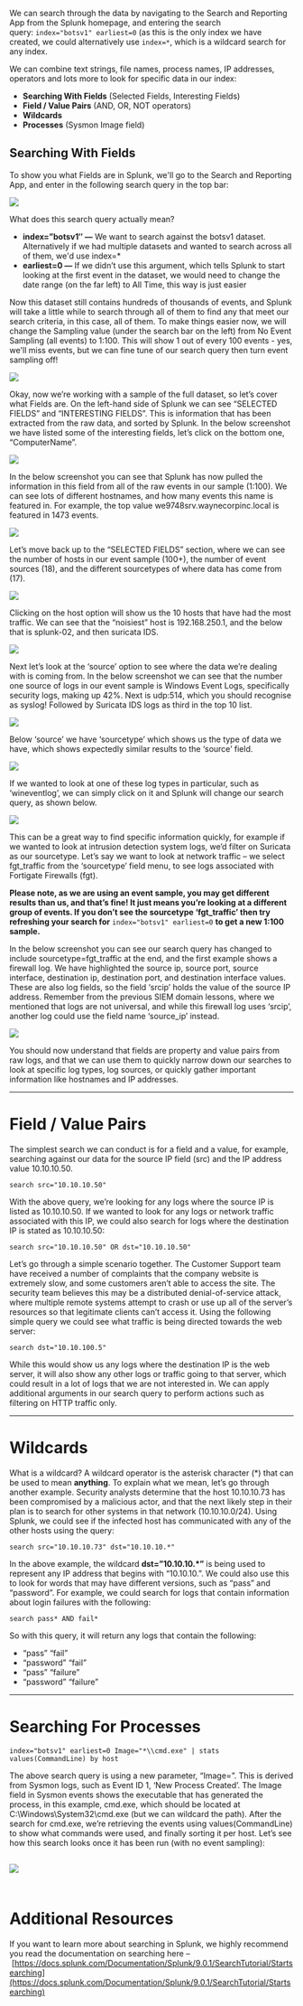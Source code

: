 We can search through the data by navigating to the Search and Reporting App from the Splunk homepage, and entering the search query: `index="botsv1" earliest=0` (as this is the only index we have created, we could alternatively use `index=*`, which is a wildcard search for any index.

We can combine text strings, file names, process names, IP addresses, operators and lots more to look for specific data in our index:

- **Searching With Fields** (Selected Fields, Interesting Fields)
- **Field / Value Pairs** (AND, OR, NOT operators)
- **Wildcards**
- **Processes** (Sysmon Image field)
## Searching With Fields

To show you what Fields are in Splunk, we'll go to the Search and Reporting App, and enter in the following search query in the top bar:

![](https://d2y9h8w1ydnujs.cloudfront.net/uploads/content/images/6aec1ecea0d85629f43b3b5164910fb81f671e6bdc67997873d6692ccb0bddcd07c8529ef81b58061e494ef0a78c.png)

What does this search query actually mean?

- **index=”botsv1″ —** We want to search against the botsv1 dataset. Alternatively if we had multiple datasets and wanted to search across all of them, we'd use index=*
- **earliest=0 —** If we didn’t use this argument, which tells Splunk to start looking at the first event in the dataset, we would need to change the date range (on the far left) to All Time, this way is just easier

Now this dataset still contains hundreds of thousands of events, and Splunk will take a little while to search through all of them to find any that meet our search criteria, in this case, all of them. To make things easier now, we will change the Sampling value (under the search bar on the left) from No Event Sampling (all events) to 1:100. This will show 1 out of every 100 events - yes, we'll miss events, but we can fine tune of our search query then turn event sampling off!

![](https://d2y9h8w1ydnujs.cloudfront.net/uploads/content/images/48c41cce87cfe53c9db4f659a7e3f8494becaf8c7f5540ca0736ab2f8bc0b857f434c51fc6588ee82ecb2d209c1f.png)

Okay, now we’re working with a sample of the full dataset, so let’s cover what Fields are. On the left-hand side of Splunk we can see “SELECTED FIELDS” and “INTERESTING FIELDS”. This is information that has been extracted from the raw data, and sorted by Splunk. In the below screenshot we have listed some of the interesting fields, let’s click on the bottom one, “ComputerName”.

![](https://d2y9h8w1ydnujs.cloudfront.net/uploads/content/images/fa5474bd3804b7a97a450fed647fe21af84ecbda4ea54ec264509a77e0b7b16efb3debe885c0f0397233c6802b7f.png)

In the below screenshot you can see that Splunk has now pulled the information in this field from all of the raw events in our sample (1:100). We can see lots of different hostnames, and how many events this name is featured in. For example, the top value we9748srv.waynecorpinc.local is featured in 1473 events.
  
![](https://d2y9h8w1ydnujs.cloudfront.net/uploads/content/images/de55ad3592e4416f03dd0a7a47f1c4f8a1a284ea4f2c92bfc1939e7c300abad2c6b4b67ed25cc9e97eff213552b8.png)

Let’s move back up to the “SELECTED FIELDS” section, where we can see the number of hosts in our event sample (100+), the number of event sources (18), and the different sourcetypes of where data has come from (17).

![](https://d2y9h8w1ydnujs.cloudfront.net/uploads/content/images/2f47052d9131f0034daadd9809690667ebf2d0baab279c535e78b804c1132740a1f1e4f5fb5fd11c6c96f752396b.png)

Clicking on the host option will show us the 10 hosts that have had the most traffic. We can see that the “noisiest” host is 192.168.250.1, and the below that is splunk-02, and then suricata IDS.

  
![](https://d2y9h8w1ydnujs.cloudfront.net/uploads/content/images/0e8a71491b1b90120b2f0796c275404311b06e7acf4d1b83a701007a9f5cff193436662c4e19117c4f94b535e760.png)

Next let’s look at the ‘source’ option to see where the data we’re dealing with is coming from. In the below screenshot we can see that the number one source of logs in our event sample is Windows Event Logs, specifically security logs, making up 42%. Next is udp:514, which you should recognise as syslog! Followed by Suricata IDS logs as third in the top 10 list.

![](https://d2y9h8w1ydnujs.cloudfront.net/uploads/content/images/415f6196f082c23f8a53a1c69a4fc25e82f55a8f7e6c691b13d561ebd19a98dc53139d46a2affbb9a8492092d81f.png)

Below ‘source’ we have ‘sourcetype’ which shows us the type of data we have, which shows expectedly similar results to the ‘source’ field.

![](https://d2y9h8w1ydnujs.cloudfront.net/uploads/content/images/6584e4a29c4c3240a51396fe68740c58ec7915baafdf13c2edeea72d6e76bafb9f48527a29b45e41d36d67b77805.png)

If we wanted to look at one of these log types in particular, such as ‘wineventlog’, we can simply click on it and Splunk will change our search query, as shown below.
  
![](https://d2y9h8w1ydnujs.cloudfront.net/uploads/content/images/079db565739d19f59a2cbac89e8a88f2b631d1b2bb123dbfa0a6300bd5f05c84e0cbbedbd2af4d5651648259cd4e.gif)

This can be a great way to find specific information quickly, for example if we wanted to look at intrusion detection system logs, we’d filter on Suricata as our sourcetype. Let’s say we want to look at network traffic – we select fgt_traffic from the ‘sourcetype’ field menu, to see logs associated with Fortigate Firewalls (fgt).
  
**Please note, as we are using an event sample, you may get different results than us, and that’s fine! It just means you’re looking at a different group of events. If you don’t see the sourcetype ‘fgt_traffic’ then try refreshing your search for** `index="botsv1" earliest=0` **to get a new 1:100 sample.**

In the below screenshot you can see our search query has changed to include sourcetype=fgt_traffic at the end, and the first example shows a firewall log. We have highlighted the source ip, source port, source interface, destination ip, destination port, and destination interface values. These are also log fields, so the field ‘srcip’ holds the value of the source IP address. Remember from the previous SIEM domain lessons, where we mentioned that logs are not universal, and while this firewall log uses ‘srcip’, another log could use the field name ‘source_ip’ instead.

![](https://d2y9h8w1ydnujs.cloudfront.net/uploads/content/images/586012c1035d5b7e96ac58983f78fde2e68fa8a65b289a735a7510f9c69e69ee15900cc4aca9d941dc85c784183d.png)

You should now understand that fields are property and value pairs from raw logs, and that we can use them to quickly narrow down our searches to look at specific log types, log sources, or quickly gather important information like hostnames and IP addresses.

---
# Field / Value Pairs

The simplest search we can conduct is for a field and a value, for example, searching against our data for the source IP field (src) and the IP address value 10.10.10.50.

```plaintext
search src="10.10.10.50"
```

With the above query, we’re looking for any logs where the source IP is listed as 10.10.10.50. If we wanted to look for any logs or network traffic associated with this IP, we could also search for logs where the destination IP is stated as 10.10.10.50:

```plaintext
search src="10.10.10.50" OR dst="10.10.10.50"
```

Let’s go through a simple scenario together. The Customer Support team have received a number of complaints that the company website is extremely slow, and some customers aren’t able to access the site. The security team believes this may be a distributed denial-of-service attack, where multiple remote systems attempt to crash or use up all of the server’s resources so that legitimate clients can’t access it. Using the following simple query we could see what traffic is being directed towards the web server:

```plaintext
search dst="10.10.100.5"
```

While this would show us any logs where the destination IP is the web server, it will also show any other logs or traffic going to that server, which could result in a lot of logs that we are not interested in. We can apply additional arguments in our search query to perform actions such as filtering on HTTP traffic only.

---
# Wildcards

What is a wildcard? A wildcard operator is the asterisk character (*) that can be used to mean **anything**. To explain what we mean, let’s go through another example. Security analysts determine that the host 10.10.10.73 has been compromised by a malicious actor, and that the next likely step in their plan is to search for other systems in that network (10.10.10.0/24). Using Splunk, we could see if the infected host has communicated with any of the other hosts using the query:

```plaintext
search src="10.10.10.73" dst="10.10.10.*"
```

In the above example, the wildcard **dst=”10.10.10.*”** is being used to represent any IP address that begins with “10.10.10.”. We could also use this to look for words that may have different versions, such as “pass” and “password”. For example, we could search for logs that contain information about login failures with the following:

```plaintext
search pass* AND fail*
```
  
So with this query, it will return any logs that contain the following:

- “pass” “fail”
- “password” “fail”
- “pass” “failure”
- “password” “failure”

---
# Searching For Processes

`index="botsv1" earliest=0 Image="*\\cmd.exe" | stats values(CommandLine) by host`

The above search query is using a new parameter, “Image=”. This is derived from Sysmon logs, such as Event ID 1, ‘New Process Created’. The Image field in Sysmon events shows the executable that has generated the process, in this example, cmd.exe, which should be located at C:\Windows\System32\cmd.exe (but we can wildcard the path). After the search for cmd.exe, we’re retrieving the events using values(CommandLine) to show what commands were used, and finally sorting it per host. Let’s see how this search looks once it has been run (with no event sampling):

![](https://d2y9h8w1ydnujs.cloudfront.net/uploads/content/images/e769d2394e05ece7ccc73b229e13117a89bc6255a983029465e56b42c0d6ff976cf0689928de6655361ff12cda59.png)  
 
---
# Additional Resources

If you want to learn more about searching in Splunk, we highly recommend you read the documentation on searching here – [https://docs.splunk.com/Documentation/Splunk/9.0.1/SearchTutorial/Startsearching](https://docs.splunk.com/Documentation/Splunk/9.0.1/SearchTutorial/Startsearching)